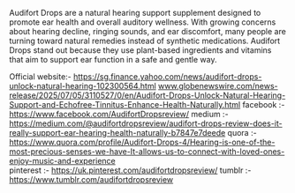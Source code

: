 Audifort Drops are a natural hearing support supplement designed to promote ear health and overall auditory wellness. With growing concerns about hearing decline, ringing sounds, and ear discomfort, many people are turning toward natural remedies instead of synthetic medications. Audifort Drops stand out because they use plant-based ingredients and vitamins that aim to support ear function in a safe and gentle way.

Official website:-
https://sg.finance.yahoo.com/news/audifort-drops-unlock-natural-hearing-102300564.html
www.globenewswire.com/news-release/2025/07/05/3110527/0/en/Audifort-Drops-Unlock-Natural-Hearing-Support-and-Echofree-Tinnitus-Enhance-Health-Naturally.html 
facebook :- https://www.facebook.com/AudifortDropsreview/
medium :- https://medium.com/@audifortdropsreview/audifort-drops-review-does-it-really-support-ear-hearing-health-naturally-b7847e7deede 
quora :-
https://www.quora.com/profile/Audifort-Drops-4/Hearing-is-one-of-the-most-precious-senses-we-have-It-allows-us-to-connect-with-loved-ones-enjoy-music-and-experience  
pinterest :-
https://uk.pinterest.com/audifortdropsreview/
tumblr :-
https://www.tumblr.com/audifortdropsreview
